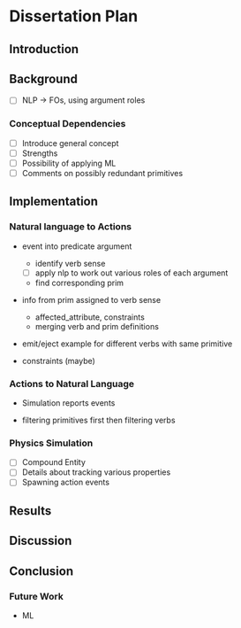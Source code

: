 # Dissertation Plan

## Introduction
## Background
* [ ] NLP -> FOs, using argument roles

### Conceptual Dependencies
- [ ] Introduce general concept
- [ ] Strengths
- [ ] Possibility of applying ML
- [ ] Comments on possibly redundant primitives

## Implementation
### Natural language to Actions
- event into predicate argument
    - identify verb sense
    - [ ] apply nlp to work out various roles of each argument
    - find corresponding prim

- info from prim assigned to verb sense
    - affected_attribute, constraints
    - merging verb and prim definitions

- emit/eject example for different verbs with same primitive

- constraints (maybe)

### Actions to Natural Language
- Simulation reports events

- filtering primitives first then filtering verbs
### Physics Simulation
- [ ] Compound Entity
- [ ] Details about tracking various properties
- [ ] Spawning action events

## Results

## Discussion

## Conclusion
### Future Work
- ML
